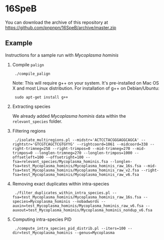 16SpeB
===

You can download the archive of this repository at https://github.com/pnpnpn/16SpeB/archive/master.zip

Example
---

Instructions for a sample run with *Mycoplasma hominis*

1. Compile `palign`

        ./compile_palign

    Note: This will require g++ on your system. It's pre-installed on Mac OS X and
    most Linux distribution. For installation of g++ on Debian/Ubuntu:

        sudo apt-get install g++

2. Extracting species

    We already added *Mycoplasma hominis* data within the `relevant_species` folder.

3. Filtering regions

        ./isolate_multiregions.pl --midstr='ACTCCTACGGGAGGCAGCA' --rightstr='GTCGTCAGCTCGTGYYG' --rightcoord=1061 --midcoord=338 --right-trimneg=258 --right-trimpos=0 --mid-trimneg=270 --mid-trimpos=0 --longlen-trimneg=270 --longlen-trimpos=1000 --offsetleft=100 --offsetright=100 --fsa=relevant_species/Mycoplasma_hominis.fsa --longlen-fsa=test_Mycoplasma_hominis/Mycoplasma_hominis_raw_16s.fsa --mid-fsa=test_Mycoplasma_hominis/Mycoplasma_hominis_raw_v2.fsa --right-fsa=test_Mycoplasma_hominis/Mycoplasma_hominis_raw_v6.fsa

4. Removing exact duplicates within intra-species

        ./filter_duplicates_within_intra_species.pl --fsa=test_Mycoplasma_hominis/Mycoplasma_hominis_raw_16s.fsa --species=Mycoplasma_hominis --nobadwords --auxin=test_Mycoplasma_hominis/Mycoplasma_hominis_raw_v6.fsa --auxout=test_Mycoplasma_hominis/Mycoplasma_hominis_nondup_v6.fsa

5. Computing intra-species PID

        ./compute_intra_species_pid_distrib.pl --iters=100 --dir=test_Mycoplasma_hominis --genus=Mycoplasma
